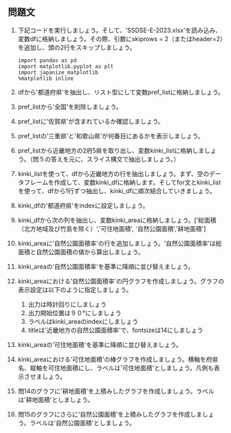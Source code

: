 ## 問題文

1. 下記コードを実行しましょう。そして、'SSDSE-E-2023.xlsx'を読み込み、変数dfに格納しましょう。その際、引数にskiprows = 2（またはheader=2）を追加し、頭の2行をスキップしましょう。
    ```code
    import pandas as pd
    import matplotlib.pyplot as plt
    import japanize_matplotlib
    %matplotlib inline
    ```
2. dfから'都道府県'を抽出し、リスト型にして変数pref_listに格納しましょう。
3. pref_listから'全国'を削除しましょう。    
4. pref_listに'佐賀県'が含まれているか確認しましょう。
5. pref_listの'三重県'と'和歌山県'が何番目にあるかを表示しましょう。
6. pref_listから近畿地方の2府5県を取り出し、変数kinki_listに格納しましょう。（問５の答えを元に、スライス構文で抽出しましょう。）
   
7. kinki_listを使って、dfから近畿地方の行を抽出しましょう。まず、空のデータフレームを作成して、変数kinki_dfに格納します。そしてfor文とkinki_listを使って、dfから1行ずつ抽出し、kinki_dfに順次結合していきましょう。
   
8. kinki_dfの'都道府県'をindexに設定しましょう。
9. kinki_dfから次の列を抽出し、変数kinki_areaに格納しましょう。['総面積（北方地域及び竹島を除く）','可住地面積', '自然公園面積','耕地面積']
10. kinki_areaに'自然公園面積率'の行を追加しましょう。'自然公園面積率'は総面積と自然公園面積の値から算出しましょう。
11. kinki_areaの'自然公園面積率'を基準に降順に並び替えましょう。


12. kinki_areaにおける'自然公園面積率'の円グラフを作成しましょう。グラフの表示設定は以下のように指定しましょう。
    1.  出力は時計回りにしましょう
    2.  出力開始位置は９０°にしましょう
    3.  ラベルはkinki_areaのindexにしましょう
    4.  titleは'近畿地方の自然公園面積率'で、fontsizeは14にしましょう
13. kinki_areaの'可住地面積'を基準に降順に並び替えましょう。
14. kinki_areaにおける'可住地面積'の棒グラフを作成しましょう。横軸を府県名、縦軸を可住地面積にし、ラベルは'可住地面積'としましょう。凡例も表示させましょう。
15. 問14のグラフに'耕地面積'を上積みしたグラフを作成しましょう。ラベルは'耕地面積'としましょう。
16. 問15のグラフにさらに'自然公園面積'を上積みしたグラフを作成しましょう。ラベルは'自然公園面積'としましょう。